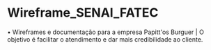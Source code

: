 # Wireframe_SENAI_FATEC
• Wireframes e documentação para a empresa Papitt'os Burguer | O objetivo é facilitar o atendimento e dar mais credibilidade ao cliente.

